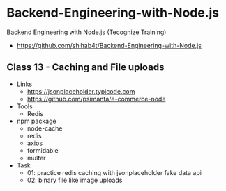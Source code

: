 # Backend-Engineering-with-Node.js

Backend Engineering with Node.js (Tecognize Training)

- https://github.com/shihab4t/Backend-Engineering-with-Node.js

## Class 13 - Caching and File uploads

- Links
  - https://jsonplaceholder.typicode.com
  - https://github.com/psimanta/e-commerce-node
- Tools
  - Redis
- npm package
  - node-cache
  - redis
  - axios
  - formidable
  - multer
- Task
  - 01: practice redis caching with jsonplaceholder fake data api
  - 02: binary file like image uploads
